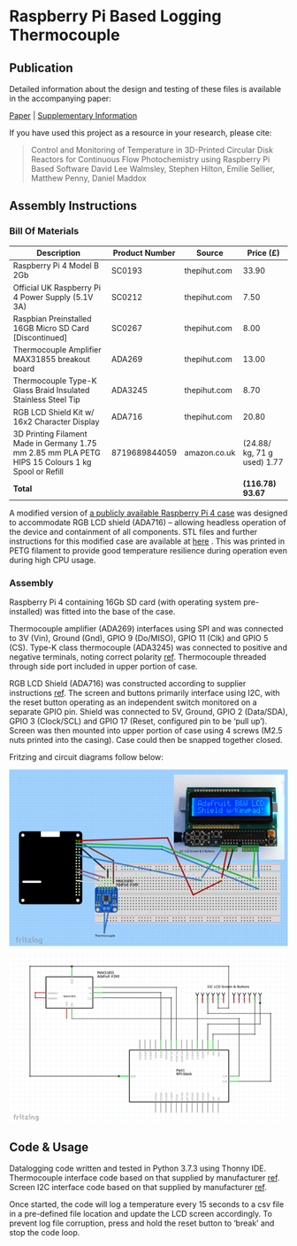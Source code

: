# Raspberry Pi Based Logging Thermocouple

## Publication

Detailed information about the design and testing of these files is available in the accompanying paper:

[Paper][paper] | [Supplementary Information][si]

If you have used this project as a resource in your research, please cite:

> Control and Monitoring of Temperature in 3D-Printed Circular Disk Reactors for Continuous Flow Photochemistry using Raspberry Pi Based Software
David Lee Walmsley, Stephen Hilton, Emilie Sellier, Matthew Penny, Daniel Maddox

[paper]: TODO
[si]: TODO

## Assembly Instructions

### Bill Of Materials

| Description | Product Number | Source | Price (£) |
| ------ | ------ | ------ | ------ |
| Raspberry Pi 4 Model B 2Gb | SC0193 | thepihut.com | 33.90 |
| Official UK Raspberry Pi 4 Power Supply (5.1V 3A) | SC0212 | thepihut.com | 7.50 |
| Raspbian Preinstalled 16GB Micro SD Card [Discontinued] | SC0267 | thepihut.com | 8.00 |
| Thermocouple Amplifier MAX31855 breakout board | ADA269 | thepihut.com | 13.00 |
| Thermocouple Type-K Glass Braid Insulated Stainless Steel Tip | ADA3245 | thepihut.com | 8.70 |
| RGB LCD Shield Kit w/ 16x2 Character Display | ADA716 | thepihut.com | 20.80 |
| 3D Printing Filament Made in Germany 1.75 mm 2.85 mm PLA PETG HIPS 15 Colours 1 kg Spool or Refill | 8719689844059 | amazon.co.uk | (24.88/ kg, 71 g used) 1.77 |
| **Total** |  |  | **(116.78) 93.67** |

A modified version of [a publicly available Raspberry Pi 4 case](https://www.thingiverse.com/thing:3723561) was designed to accommodate RGB LCD shield (ADA716) – allowing headless operation of the device and containment of all components. STL files and further instructions for this modified case are available at [here][case] . This was printed in PETG filament to provide good temperature resilience during operation even during high CPU usage.

[case]: TODO

### Assembly

Raspberry Pi 4 containing 16Gb SD card (with operating system pre-installed) was fitted into the base of the case. 

Thermocouple amplifier (ADA269) interfaces using SPI and was connected to 3V (Vin), Ground (Gnd), GPIO 9 (Do/MISO), GPIO 11 (Clk) and GPIO 5 (CS). Type-K class thermocouple (ADA3245) was connected to positive and negative terminals, noting correct polarity [ref][ADA269]. Thermocouple threaded through side port included in upper portion of case. 

RGB LCD Shield (ADA716) was constructed according to supplier instructions [ref][ADA716]. The screen and buttons primarily interface using I2C, with the reset button operating as an independent switch monitored on a separate GPIO pin. Shield was connected to 5V, Ground, GPIO 2 (Data/SDA), GPIO 3 (Clock/SCL) and GPIO 17 (Reset, configured pin to be ‘pull up’). Screen was then mounted into upper portion of case using 4 screws (M2.5 nuts printed into the casing). Case could then be snapped together closed.

Fritzing and circuit diagrams follow below:

![Fritzing_Diagram][fritzing]

![Circuit_Diagram][circuit]

[circuit]: Circuit.png
[fritzing]: Fritzing.png
[ADA269]: https://learn.adafruit.com/thermocouple/overview
[ADA716]: https://learn.adafruit.com/rgb-lcd-shield/overview
## Code & Usage

Datalogging code written and tested in Python 3.7.3 using Thonny IDE. Thermocouple interface code based on that supplied by manufacturer [ref][ADA269]. Screen I2C interface code based on that supplied by manufacturer [ref][ADA716]. 

Once started, the code will log a temperature every 15 seconds to a csv file in a pre-defined file location and update the LCD screen accordingly. 
To prevent log file corruption, press and hold the reset button to ‘break’ and stop the code loop. 
